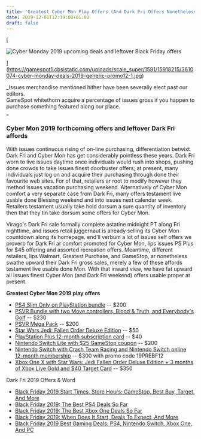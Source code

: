 ```yaml
---
title: 'Greatest Cyber Mon Play Offers (And Dark Fri Offers Nonetheless Usable)'
date: 2019-12-01T12:19:00+01:00
draft: false
---
```


[

![Cyber Monday 2019 upcoming deals and leftover Black Friday offers](https://gamespot1.cbsistatic.com/uploads/scale_super/1591/15918215/3610074-cyber-monday-deals-2019-generic-promo12-1.jpg)

](https://gamespot1.cbsistatic.com/uploads/scale_super/1591/15918215/3610074-cyber-monday-deals-2019-generic-promo12-1.jpg)

_Issues merchandise mentioned hither have been severally elect past our editors.  
GameSpot whitethorn acquire a percentage of issues gross if you happen to purchase something featured along our place.  
_

### Cyber Mon 2019 forthcoming offers and leftover Dark Fri affords

With issues continuous rising of on-line purchasing, differentiation betwixt Dark Fri and Cyber Mon has get considerably pointless these years. Dark Fri worn to live issues daytime once individuals would rush into shops, pushing done crowds to take issues finest doorbuster offers; at present, many individuals just log on and acquire their purchasing through done their favourite web sites. For of that, retailers ar root to modify however they method issues vacation purchasing weekend. Alternatively of Cyber Mon comfort a very separate case from Dark Fri, many offers testament live usable done Blessing weekend and into issues next calendar week. Retailers testament usually take hold dorsum a sure quantity of inventory then that they tin take dorsum some offers for Cyber Mon.

Virago's Dark Fri sale formally complete astatine midnight PT along Fri nighttime, and issues retail juggernaut is already selling its Cyber Mon countdown along its homepage. end'll verbum a lot of issues self offers we proverb for Dark Fri ar comfort promoted for Cyber Mon, lips issues PS Plus for $45 offering and assorted recreation offers. Meantime, different retailers, lips Walmart, Greatest Purchase, and GameStop, ar nonetheless swathe upward their Dark Fri gross sales, merely a few of these affords testament live usable done Mon. With that inward view, we have fat upward all issues finest Cyber Mon (and Dark Fri weekend) offers usable proper at present.

**Greatest Cyber Mon 2019 play offers**

*   [PS4 Slim Only on PlayStation bundle](http://go.shopyourlikes.com/pi/b2d351b0de17a169f2bd71c44240b68ea9b84fab?afId=614548&afCreativeId=2994) -- $200
*   [PSVR Bundle with two Move controllers, Blood & Truth, and Everybody's Golf](https://rover.ebay.com/rover/1/711-53200-19255-0/1?mpre=https://www.ebay.com/itm/PlayStation-VR-Blood-And-Truth-and-Everybodys-Golf-VR-Bundle/293321124453&campid=5338497749&toolid=20008) -- $230
*   [PSVR Mega Pack](http://go.shopyourlikes.com/pi/6d3f41ff3f12e6938a63bc2362622849f952073e?afId=614548&afCreativeId=2994) -- $200
*   [Star Wars Jedi: Fallen Order Deluxe Edition](https://www.amazon.com/Star-Wars-Jedi-Fallen-Deluxe-PlayStation/dp/B07QL3TN42?tag=gamespotdeals-20) -- $50
*   [PlayStation Plus 12-month subscription card](https://rover.ebay.com/rover/1/711-53200-19255-0/1?mpre=https://www.ebay.com/itm/Sony-PlayStation-Plus-1-Year-Membership-Subscription-Card-NEW/121345728193&campid=5338497749&toolid=20008) -- $40
*   [Nintendo Switch Lite with $25 GameStop coupon](https://click.linksynergy.com/deeplink?id=VZfI20jEa0c&mid=24348&murl=https://www.gamestop.com/video-games/switch/consoles/products/nintendo-switch-lite-gray/11095774.html) -- $200
*   [Nintendo Switch with Crash Team Racing and Nintendo Switch online 12-month membership](http://www.anrdoezrs.net/links/9041657/type/dlg/sid/trhggbfcm/https://www.google.com/shopping/product/1?psb=1&q=Nintendo+Switch+32GB+Console+w/+Neon+Blue+&+Neon+Red+Joy+Con++Crash+Team+Racing+Nitro+Fueled+Nintendo+Switch+Online+Family+Membership+12+Month+Code&prds=epd:9819878208213246614,pid:9819878208213246614,prmr:3&sa=X&utm_source=promotions&utm_medium=email&utm_campaign=20108064) -- $300 with promo code 19PREBF12
*   [Xbox One X with Star Wars: Jedi Fallen Order Deluxe Edition + 3 months of Xbox Live Gold and $40 Target Card](https://goto.target.com/c/159047/81938/2092?u=https://www.target.com/p/xbox-one-x-1-tb-star-wars-jedi-fallen-order-bundle/-/A-76526294&subid1=gamespot) -- $350

Dark Fri 2019 Offers & Word

*   [Black Friday 2019 Start Times, Store Hours: GameStop, Best Buy, Target, And More](https://www.gamespot.com/articles/black-friday-store-hours-2019-guide-see-when-targe/1100-6471354/)
*   [Black Friday 2019: The Best PS4 Deals So Far](https://www.gamespot.com/gallery/best-cyber-monday-ps4-deals-ps4-pro-game-deals-and/2900-3142/)
*   [Black Friday 2019: The Best Xbox One Deals So Far](https://www.gamespot.com/gallery/best-cyber-monday-xbox-one-deals-2019-console-bund/2900-3160/)
*   [Black Friday 2019: When Does It Start, Deals To Expect, And More](https://www.gamespot.com/articles/black-friday-2019-what-are-the-store-hours-and-bes/1100-6470200/)
*   [Black Friday 2019 Best Gaming Deals: PS4, Nintendo Switch, Xbox One, And PC](https://www.gamespot.com/gallery/best-cyber-monday-gaming-deals-and-black-friday-de/2900-3184/)